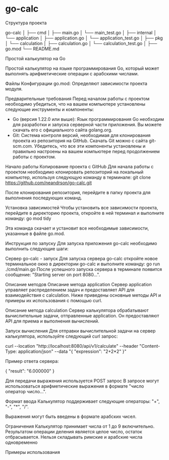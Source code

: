
# go-calc

Структура проекта

go-calc
│
├── cmd
│ ├── main.go
│ └── main_test.go
│
├── internal
│ └── application
│    ├── application.go
│    └── application_test.go
│
├── pkg
│ └── calculation
│    ├── calculation.go
│    └── calculation_test.go
│
├── go.mod
└── README.md

Простой калькулятор на Go

Простой калькулятор на языке программирования Go, который может выполнять арифметические операции с арабскими числами.

Файлы Конфигурации
go.mod: Определяют зависимости проекта модуля.

Предварительные требования
Перед началом работы с проектом необходимо убедиться, что на вашем компьютере установлены следующие инструменты и компоненты:

- Go (версия 1.22.0 или выше): Язык программирования Go необходим для разработки и запуска серверной части приложения. Вы можете скачать его с официального сайта golang.org.
- Git: Система контроля версий, необходимая для клонирования проекта из репозитория на GitHub. Скачать Git можно с сайта git-scm.com.
Убедитесь, что все эти компоненты установлены и правильно настроены на вашем компьютере перед продолжением работы с проектом.

Начало работы
Копирование проекта с GitHub
Для начала работы с проектом необходимо клонировать репозиторий на локальный компьютер, используя следующую команду в терминале:
git clone https://github.com/neandrson/go-calc.git

После клонирования репозитория, перейдите в папку проекта для выполнения последующих команд.

Установка зависимостей
Чтобы установить все зависимости проекта, перейдите в директорию проекта, откройте в ней терминал и выполните команду: go mod tidy

Эта команда скачает и установит все необходимые зависимости, указанные в файле go.mod.

Инструкция по запуску
Для запуска приложения go-calc необходимо выполнить следующие шаги:

Сервер go-calc - запуск
Для запуска сервера go-calc откройте новое терминальное окно в директории go-calc и выполните команду: go run ./cmd/main.go
После успешного запуска сервера в терминале появится сообщение: "Starting server on port 8080...".

Описание методов
Описание метода application
Сервер application управляет распределением задач и предоставляет API для взаимодействия с calculation. Ниже приведены основные методы API и примеры их использования с помощью curl.

Описание метода calculation
Сервер калькулятора обрабатывают вычислительные задачи, отправленные application. Он предоставляют API для приема и выполнения вычислений.

Запуск вычисления
Для отправки вычислительной задачи на сервер калькулятора, используйте следующий curl запрос:

curl --location "http://localhost:8080/api/v1/calculate" --header "Content-Type: application/json" --data "{
    \"expression\": \"2+2*2\"
    }"

Пример ответа сервера:

{
    "result": "6.000000"
}

Для передачи выражения используется POST запрос
В запросе могут использоваться арифметические выражения в формате "число оператор число...".

Формат ввода
Калькулятор поддерживает следующие операторы: "+", "-", "*", "/".

Выражения могут быть введены в формате арабских чисел.

Ограничения
Калькулятор принимает числа от 1 до 9 включительно.
Результатом операции деления является целое число, остаток отбрасывается.
Нельзя складывать римские и арабские числа одновременно

Примеры использования
